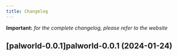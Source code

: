 ```yaml
---
title: Changelog
---
```


**Important:**
*for the complete changelog, please refer to the website*



## [palworld-0.0.1]palworld-0.0.1 (2024-01-24)